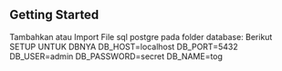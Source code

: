 ## Getting Started


Tambahkan atau Import File sql postgre pada folder database:
Berikut SETUP UNTUK DBNYA
DB_HOST=localhost
DB_PORT=5432
DB_USER=admin
DB_PASSWORD=secret
DB_NAME=tog